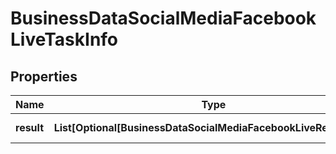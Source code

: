 # BusinessDataSocialMediaFacebookLiveTaskInfo


## Properties

| Name | Type | Description | Notes |
|------------ | ------------- | ------------- | -------------|
**result** | **List[Optional[BusinessDataSocialMediaFacebookLiveResultInfo]]** | array of results |[optional]|